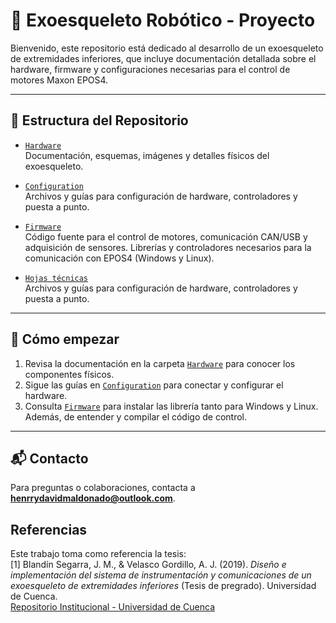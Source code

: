 # 🤖 Exoesqueleto Robótico - Proyecto

Bienvenido, este repositorio está dedicado al desarrollo de un exoesqueleto de extremidades inferiores, que incluye documentación detallada sobre el hardware, firmware y configuraciones necesarias para el control de motores Maxon EPOS4.

---

## 📂 Estructura del Repositorio

- [`Hardware`](./Hardware)  
  Documentación, esquemas, imágenes y detalles físicos del exoesqueleto.

- [`Configuration`](./Configuration)  
  Archivos y guías para configuración de hardware, controladores y puesta a punto.

- [`Firmware`](./Firmware)  
  Código fuente para el control de motores, comunicación CAN/USB y adquisición de sensores.
  Librerías y controladores necesarios para la comunicación con EPOS4 (Windows y Linux).

- [`Hojas técnicas`](./Docs)  
  Archivos y guías para configuración de hardware, controladores y puesta a punto.

---

## 📖 Cómo empezar

1. Revisa la documentación en la carpeta [`Hardware`](./Hardware) para conocer los componentes físicos.  
3. Sigue las guías en [`Configuration`](./Configuration) para conectar y configurar el hardware.  
4. Consulta [`Firmware`](./Firmware) para instalar las librería tanto para Windows y Linux. Además, de entender y compilar el código de control.

---

## 📬 Contacto

Para preguntas o colaboraciones, contacta a **henrrydavidmaldonado@outlook.com**.


## Referencias
Este trabajo toma como referencia la tesis:  
[1] Blandín Segarra, J. M., & Velasco Gordillo, A. J. (2019). *Diseño e implementación del sistema de instrumentación y comunicaciones de un exoesqueleto de extremidades inferiores* (Tesis de pregrado). Universidad de Cuenca.  
[Repositorio Institucional - Universidad de Cuenca](http://dspace.ucuenca.edu.ec/handle/123456789/32409)